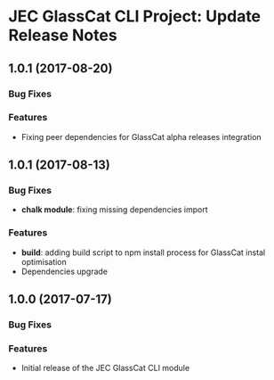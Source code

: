 # JEC GlassCat CLI Project: Update Release Notes

<a name="jec-glasscat-cli-1.0.2"></a>
## **1.0.1** (2017-08-20)

### Bug Fixes

### Features

- Fixing peer dependencies for GlassCat alpha releases integration

<a name="jec-glasscat-cli-1.0.1"></a>
## **1.0.1** (2017-08-13)

### Bug Fixes

- **chalk module**: fixing missing dependencies import

### Features

- **build**: adding build script to npm install process for GlassCat instal optimisation
- Dependencies upgrade

<a name="jec-glasscat-cli-1.0.0"></a>
## **1.0.0** (2017-07-17)

### Bug Fixes

### Features

- Initial release of the JEC GlassCat CLI module